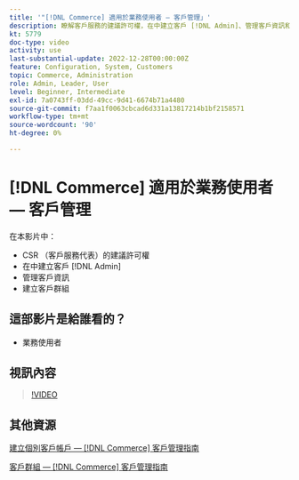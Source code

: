```yaml
---
title: '"[!DNL Commerce] 適用於業務使用者 — 客戶管理」'
description: 瞭解客戶服務的建議許可權，在中建立客戶 [!DNL Admin]、管理客戶資訊和建立客戶群組。
kt: 5779
doc-type: video
activity: use
last-substantial-update: 2022-12-28T00:00:00Z
feature: Configuration, System, Customers
topic: Commerce, Administration
role: Admin, Leader, User
level: Beginner, Intermediate
exl-id: 7a0743ff-03dd-49cc-9d41-6674b71a4480
source-git-commit: f7aa1f0063cbcad6d331a13817214b1bf2158571
workflow-type: tm+mt
source-wordcount: '90'
ht-degree: 0%

---
```


# [!DNL Commerce] 適用於業務使用者 — 客戶管理

在本影片中：

- CSR （客戶服務代表）的建議許可權
- 在中建立客戶 [!DNL Admin]
- 管理客戶資訊
- 建立客戶群組

## 這部影片是給誰看的？

- 業務使用者

## 視訊內容

>[!VIDEO](https://video.tv.adobe.com/v/36189?quality=12&learn=on)

## 其他資源

[建立個別客戶帳戶 —  [!DNL Commerce] 客戶管理指南](https://experienceleague.adobe.com/docs/commerce-admin/customers/customer-accounts/account-create.html)

[客戶群組 —  [!DNL Commerce] 客戶管理指南](https://experienceleague.adobe.com/docs/commerce-admin/customers/customers-menu/customer-groups.html)
